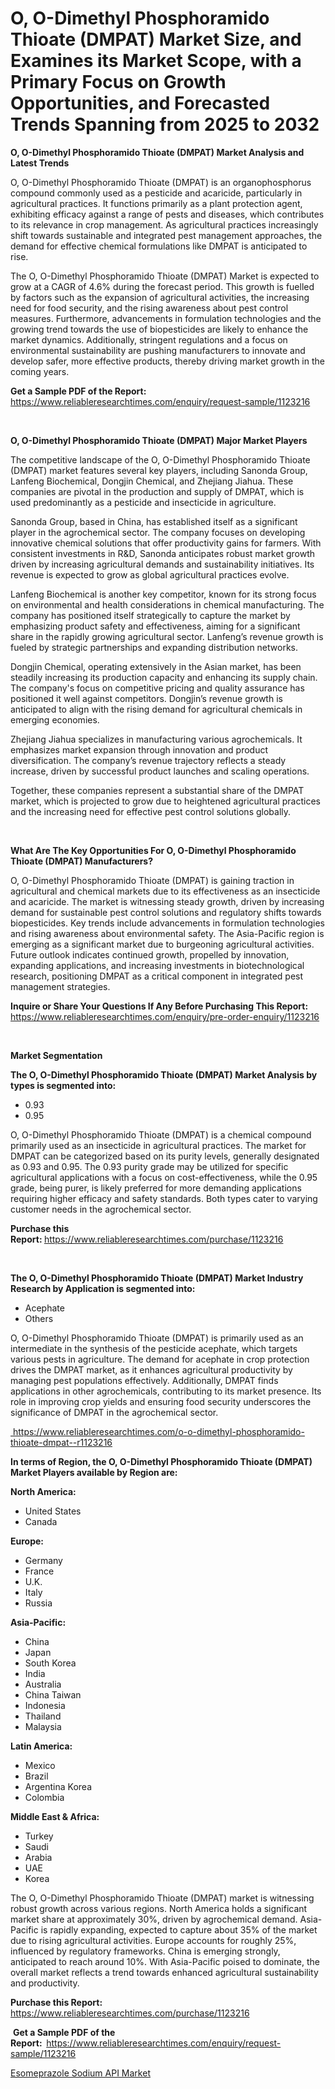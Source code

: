 <p><h1>O, O-Dimethyl Phosphoramido Thioate (DMPAT) Market Size, and Examines its Market Scope, with a Primary Focus on Growth Opportunities, and Forecasted Trends Spanning from 2025 to 2032</h1></p><p><strong>O, O-Dimethyl Phosphoramido Thioate (DMPAT) Market Analysis and Latest Trends</strong></p>
<p><p>O, O-Dimethyl Phosphoramido Thioate (DMPAT) is an organophosphorus compound commonly used as a pesticide and acaricide, particularly in agricultural practices. It functions primarily as a plant protection agent, exhibiting efficacy against a range of pests and diseases, which contributes to its relevance in crop management. As agricultural practices increasingly shift towards sustainable and integrated pest management approaches, the demand for effective chemical formulations like DMPAT is anticipated to rise.</p><p>The O, O-Dimethyl Phosphoramido Thioate (DMPAT) Market is expected to grow at a CAGR of 4.6% during the forecast period. This growth is fuelled by factors such as the expansion of agricultural activities, the increasing need for food security, and the rising awareness about pest control measures. Furthermore, advancements in formulation technologies and the growing trend towards the use of biopesticides are likely to enhance the market dynamics. Additionally, stringent regulations and a focus on environmental sustainability are pushing manufacturers to innovate and develop safer, more effective products, thereby driving market growth in the coming years.</p></p>
<p><strong>Get a Sample PDF of the Report:&nbsp;</strong> <a href="https://www.reliableresearchtimes.com/enquiry/request-sample/1123216?utm_campaign=3585&utm_medium=2&utm_source=Github&utm_content=ia&utm_term=04042025&utm_id=o-o-dimethyl-phosphoramido-thioate-dmpat">https://www.reliableresearchtimes.com/enquiry/request-sample/1123216</a></p>
<p>&nbsp;</p>
<p><strong>O, O-Dimethyl Phosphoramido Thioate (DMPAT) Major Market Players</strong></p>
<p><p>The competitive landscape of the O, O-Dimethyl Phosphoramido Thioate (DMPAT) market features several key players, including Sanonda Group, Lanfeng Biochemical, Dongjin Chemical, and Zhejiang Jiahua. These companies are pivotal in the production and supply of DMPAT, which is used predominantly as a pesticide and insecticide in agriculture.</p><p>Sanonda Group, based in China, has established itself as a significant player in the agrochemical sector. The company focuses on developing innovative chemical solutions that offer productivity gains for farmers. With consistent investments in R&D, Sanonda anticipates robust market growth driven by increasing agricultural demands and sustainability initiatives. Its revenue is expected to grow as global agricultural practices evolve.</p><p>Lanfeng Biochemical is another key competitor, known for its strong focus on environmental and health considerations in chemical manufacturing. The company has positioned itself strategically to capture the market by emphasizing product safety and effectiveness, aiming for a significant share in the rapidly growing agricultural sector. Lanfeng’s revenue growth is fueled by strategic partnerships and expanding distribution networks.</p><p>Dongjin Chemical, operating extensively in the Asian market, has been steadily increasing its production capacity and enhancing its supply chain. The company's focus on competitive pricing and quality assurance has positioned it well against competitors. Dongjin’s revenue growth is anticipated to align with the rising demand for agricultural chemicals in emerging economies.</p><p>Zhejiang Jiahua specializes in manufacturing various agrochemicals. It emphasizes market expansion through innovation and product diversification. The company’s revenue trajectory reflects a steady increase, driven by successful product launches and scaling operations.</p><p>Together, these companies represent a substantial share of the DMPAT market, which is projected to grow due to heightened agricultural practices and the increasing need for effective pest control solutions globally.</p></p>
<p>&nbsp;</p>
<p><strong>What Are The Key Opportunities For O, O-Dimethyl Phosphoramido Thioate (DMPAT) Manufacturers?</strong></p>
<p><p>O, O-Dimethyl Phosphoramido Thioate (DMPAT) is gaining traction in agricultural and chemical markets due to its effectiveness as an insecticide and acaricide. The market is witnessing steady growth, driven by increasing demand for sustainable pest control solutions and regulatory shifts towards biopesticides. Key trends include advancements in formulation technologies and rising awareness about environmental safety. The Asia-Pacific region is emerging as a significant market due to burgeoning agricultural activities. Future outlook indicates continued growth, propelled by innovation, expanding applications, and increasing investments in biotechnological research, positioning DMPAT as a critical component in integrated pest management strategies.</p></p>
<p><strong>Inquire or Share Your Questions If Any Before Purchasing This Report:</strong> <a href="https://www.reliableresearchtimes.com/enquiry/pre-order-enquiry/1123216?utm_campaign=3585&utm_medium=2&utm_source=Github&utm_content=ia&utm_term=04042025&utm_id=o-o-dimethyl-phosphoramido-thioate-dmpat">https://www.reliableresearchtimes.com/enquiry/pre-order-enquiry/1123216</a></p>
<p>&nbsp;</p>
<p><strong>Market Segmentation</strong></p>
<p><strong>The O, O-Dimethyl Phosphoramido Thioate (DMPAT) Market Analysis by types is segmented into:</strong></p>
<p><ul><li>0.93</li><li>0.95</li></ul></p>
<p><p>O, O-Dimethyl Phosphoramido Thioate (DMPAT) is a chemical compound primarily used as an insecticide in agricultural practices. The market for DMPAT can be categorized based on its purity levels, generally designated as 0.93 and 0.95. The 0.93 purity grade may be utilized for specific agricultural applications with a focus on cost-effectiveness, while the 0.95 grade, being purer, is likely preferred for more demanding applications requiring higher efficacy and safety standards. Both types cater to varying customer needs in the agrochemical sector.</p></p>
<p><strong>Purchase this Report:&nbsp;</strong><a href="https://www.reliableresearchtimes.com/purchase/1123216?utm_campaign=3585&utm_medium=2&utm_source=Github&utm_content=ia&utm_term=04042025&utm_id=o-o-dimethyl-phosphoramido-thioate-dmpat">https://www.reliableresearchtimes.com/purchase/1123216</a></p>
<p>&nbsp;</p>
<p><strong>The O, O-Dimethyl Phosphoramido Thioate (DMPAT) Market Industry Research by Application is segmented into:</strong></p>
<p><ul><li>Acephate</li><li>Others</li></ul></p>
<p><p>O, O-Dimethyl Phosphoramido Thioate (DMPAT) is primarily used as an intermediate in the synthesis of the pesticide acephate, which targets various pests in agriculture. The demand for acephate in crop protection drives the DMPAT market, as it enhances agricultural productivity by managing pest populations effectively. Additionally, DMPAT finds applications in other agrochemicals, contributing to its market presence. Its role in improving crop yields and ensuring food security underscores the significance of DMPAT in the agrochemical sector.</p></p>
<p><a href="https://www.reliableresearchtimes.com/o-o-dimethyl-phosphoramido-thioate-dmpat--r1123216?utm_campaign=3585&utm_medium=2&utm_source=Github&utm_content=ia&utm_term=04042025&utm_id=o-o-dimethyl-phosphoramido-thioate-dmpat">&nbsp;https://www.reliableresearchtimes.com/o-o-dimethyl-phosphoramido-thioate-dmpat--r1123216</a></p>
<p><strong>In terms of Region, the O, O-Dimethyl Phosphoramido Thioate (DMPAT) Market Players available by Region are:</strong></p>
<p>
    <p> <strong> North America: </strong>
        <ul>
            <li>United States</li>
            <li>Canada</li>
        </ul>
        </p> 
    <p> <strong> Europe: </strong>
        <ul>
            <li>Germany</li>
            <li>France</li>
            <li>U.K.</li>
            <li>Italy</li>
            <li>Russia</li>
        </ul>
        </p> 
    <p> <strong> Asia-Pacific: </strong>
        <ul>
            <li>China</li>
            <li>Japan</li>
            <li>South Korea</li>
            <li>India</li>
            <li>Australia</li>
            <li>China Taiwan</li>
            <li>Indonesia</li>
            <li>Thailand</li>
            <li>Malaysia</li>
        </ul>
        </p> 
    <p> <strong> Latin America: </strong>
        <ul>
            <li>Mexico</li>
            <li>Brazil</li>
            <li>Argentina Korea</li>
            <li>Colombia</li>
        </ul>
        </p> 
    <p> <strong> Middle East & Africa: </strong>
        <ul>
            <li>Turkey</li>
            <li>Saudi</li>
            <li>Arabia</li>
            <li>UAE</li>
            <li>Korea</li>
        </ul>
    </p>
    </p>
<p><p>The O, O-Dimethyl Phosphoramido Thioate (DMPAT) market is witnessing robust growth across various regions. North America holds a significant market share at approximately 30%, driven by agrochemical demand. Asia-Pacific is rapidly expanding, expected to capture about 35% of the market due to rising agricultural activities. Europe accounts for roughly 25%, influenced by regulatory frameworks. China is emerging strongly, anticipated to reach around 10%. With Asia-Pacific poised to dominate, the overall market reflects a trend towards enhanced agricultural sustainability and productivity.</p></p>
<p><strong>Purchase this Report: </strong><a href="https://www.reliableresearchtimes.com/purchase/1123216?utm_campaign=3585&utm_medium=2&utm_source=Github&utm_content=ia&utm_term=04042025&utm_id=o-o-dimethyl-phosphoramido-thioate-dmpat">https://www.reliableresearchtimes.com/purchase/1123216</a></p>
<p>&nbsp;<strong>Get a Sample PDF of the Report:&nbsp;&nbsp;</strong><a href="https://www.reliableresearchtimes.com/enquiry/request-sample/1123216?utm_campaign=3585&utm_medium=2&utm_source=Github&utm_content=ia&utm_term=04042025&utm_id=o-o-dimethyl-phosphoramido-thioate-dmpat">https://www.reliableresearchtimes.com/enquiry/request-sample/1123216</a></p>
<p><strong></strong></p>
<p><p><a href="https://github.com/kryshaprilbb/Market-Research-Report-List-1/blob/main/esomeprazole-sodium-api-market.md?utm_campaign=3585&utm_medium=2&utm_source=Github&utm_content=ia&utm_term=04042025&utm_id=o-o-dimethyl-phosphoramido-thioate-dmpat">Esomeprazole Sodium API Market</a></p></p>